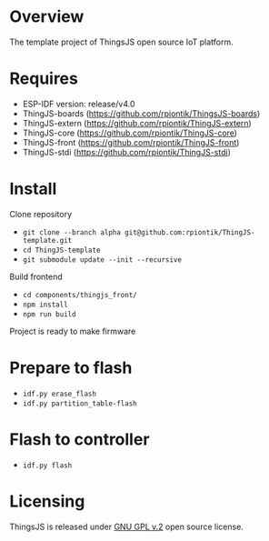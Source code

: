 # Overview
The template project of ThingsJS open source IoT platform.

# Requires
* ESP-IDF version: release/v4.0
* ThingJS-boards (https://github.com/rpiontik/ThingsJS-boards)
* ThingJS-extern (https://github.com/rpiontik/ThingJS-extern)
* ThingJS-core (https://github.com/rpiontik/ThingJS-core)
* ThingJS-front (https://github.com/rpiontik/ThingJS-front)
* ThingJS-stdi (https://github.com/rpiontik/ThingJS-stdi)

# Install
Clone repository

* `git clone --branch alpha git@github.com:rpiontik/ThingJS-template.git`
* `cd ThingJS-template`
* `git submodule update --init --recursive`

Build frontend 

* `cd components/thingjs_front/`
* `npm install`
* `npm run build`

Project is ready to make firmware 

# Prepare to flash

* `idf.py erase_flash`
* `idf.py partition_table-flash`

# Flash to controller
* `idf.py flash`

# Licensing

ThingsJS is released under
[GNU GPL v.2](http://www.gnu.org/licenses/old-licenses/gpl-2.0.html)
open source license.

